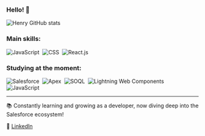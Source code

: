 ### Hello! 👋

![Henry GitHub stats](https://github-readme-stats.vercel.app/api?username=heenrYnog&show_icons=true&theme=great-gatsby)

### Main skills:
![JavaScript](https://img.shields.io/badge/JavaScript-F7DF1E?style=for-the-badge&logo=javascript&logoColor=black)&nbsp;
![CSS](https://img.shields.io/badge/CSS3-1572B6?style=for-the-badge&logo=css3&logoColor=white)&nbsp;
![React.js](https://img.shields.io/badge/React-20232A?style=for-the-badge&logo=react&logoColor=61DAFB)&nbsp;

### Studying at the moment:
![Salesforce](https://img.shields.io/badge/Salesforce-00A1E0?style=for-the-badge&logo=salesforce&logoColor=white)&nbsp;
![Apex](https://img.shields.io/badge/Apex-FFB915?style=for-the-badge&logo=salesforce&logoColor=white)&nbsp;
![SOQL](https://img.shields.io/badge/SOQL-0070D2?style=for-the-badge&logo=database&logoColor=white)&nbsp;
![Lightning Web Components](https://img.shields.io/badge/LWC-0D1117?style=for-the-badge&logo=lightning&logoColor=white)&nbsp;
![JavaScript](https://img.shields.io/badge/-JavaScript-0D1117?style=for-the-badge&logo=javascript&labelColor=0D1117)&nbsp;

---

📚 Constantly learning and growing as a developer, now diving deep into the Salesforce ecosystem!
 
🔗 [LinkedIn](https://www.linkedin.com/in/henry-furlan-25ba85229/)
